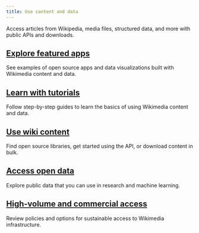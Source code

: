 ```yaml
---
title: Use content and data
---
```


Access articles from Wikipedia, media files, structured data, and more with public APIs and downloads.

## [Explore featured apps](featured-apps.md)

See examples of open source apps and data visualizations built with Wikimedia content and data.

## [Learn with tutorials](tutorials.md)

Follow step-by-step guides to learn the basics of using Wikimedia content and data.

## [Use wiki content](content.md)

Find open source libraries, get started using the API, or download content in bulk.

## [Access open data](data.md)

Explore public data that you can use in research and machine learning.

## [High-volume and commercial access](bot-traffic.md)

Review policies and options for sustainable access to Wikimedia infrastructure.
